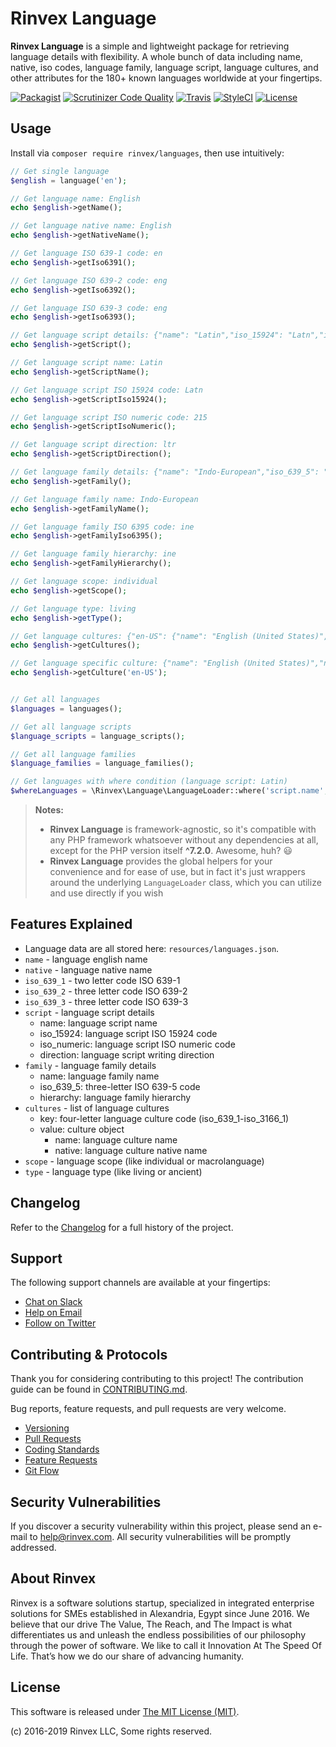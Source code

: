 # Rinvex Language

**Rinvex Language** is a simple and lightweight package for retrieving language details with flexibility. A whole bunch of data including name, native, iso codes, language family, language script, language cultures, and other attributes for the 180+ known languages worldwide at your fingertips.

[![Packagist](https://img.shields.io/packagist/v/rinvex/languages.svg?label=Packagist&style=flat-square)](https://packagist.org/packages/rinvex/languages)
[![Scrutinizer Code Quality](https://img.shields.io/scrutinizer/g/rinvex/languages.svg?label=Scrutinizer&style=flat-square)](https://scrutinizer-ci.com/g/rinvex/languages/)
[![Travis](https://img.shields.io/travis/rinvex/languages.svg?label=TravisCI&style=flat-square)](https://travis-ci.org/rinvex/languages)
[![StyleCI](https://styleci.io/repos/77772990/shield)](https://styleci.io/repos/77772990)
[![License](https://img.shields.io/packagist/l/rinvex/languages.svg?label=License&style=flat-square)](https://github.com/rinvex/languages/blob/develop/LICENSE)


## Usage

Install via `composer require rinvex/languages`, then use intuitively:

```php
// Get single language
$english = language('en');

// Get language name: English
echo $english->getName();

// Get language native name: English
echo $english->getNativeName();

// Get language ISO 639-1 code: en
echo $english->getIso6391();

// Get language ISO 639-2 code: eng
echo $english->getIso6392();

// Get language ISO 639-3 code: eng
echo $english->getIso6393();

// Get language script details: {"name": "Latin","iso_15924": "Latn","iso_numeric": "215","direction": "ltr"}
echo $english->getScript();

// Get language script name: Latin
echo $english->getScriptName();

// Get language script ISO 15924 code: Latn
echo $english->getScriptIso15924();

// Get language script ISO numeric code: 215
echo $english->getScriptIsoNumeric();

// Get language script direction: ltr
echo $english->getScriptDirection();

// Get language family details: {"name": "Indo-European","iso_639_5": "ine","hierarchy": "ine"}
echo $english->getFamily();

// Get language family name: Indo-European
echo $english->getFamilyName();

// Get language family ISO 6395 code: ine
echo $english->getFamilyIso6395();

// Get language family hierarchy: ine
echo $english->getFamilyHierarchy();

// Get language scope: individual
echo $english->getScope();

// Get language type: living
echo $english->getType();

// Get language cultures: {"en-US": {"name": "English (United States)","native": "English (United States)"}, {...}}
echo $english->getCultures();

// Get language specific culture: {"name": "English (United States)","native": "English (United States)"}
echo $english->getCulture('en-US');


// Get all languages
$languages = languages();

// Get all language scripts
$language_scripts = language_scripts();

// Get all language families
$language_families = language_families();

// Get languages with where condition (language script: Latin)
$whereLanguages = \Rinvex\Language\LanguageLoader::where('script.name', 'Latin');
```

> **Notes:**
> - **Rinvex Language** is framework-agnostic, so it's compatible with any PHP framework whatsoever without any dependencies at all, except for the PHP version itself **^7.2.0**. Awesome, huh? :smiley:
> - **Rinvex Language** provides the global helpers for your convenience and for ease of use, but in fact it's just wrappers around the underlying `LanguageLoader` class, which you can utilize and use directly if you wish


## Features Explained

- Language data are all stored here: `resources/languages.json`.
- `name` - language english name
- `native` - language native name
- `iso_639_1` - two letter code ISO 639-1
- `iso_639_2` - three letter code ISO 639-2
- `iso_639_3` - three letter code ISO 639-3
- `script` - language script details
    - name: language script name
    - iso_15924: language script ISO 15924 code
    - iso_numeric: language script ISO numeric code
    - direction: language script writing direction
- `family` - language family details
    - name: language family name
    - iso_639_5: three-letter ISO 639-5 code
    - hierarchy: language family hierarchy
- `cultures` - list of language cultures
    - key: four-letter language culture code (iso_639_1-iso_3166_1)
    - value: culture object
        - name: language culture name
        - native: language culture native name
- `scope` - language scope (like individual or macrolanguage)
- `type` - language type (like living or ancient)


## Changelog

Refer to the [Changelog](CHANGELOG.md) for a full history of the project.


## Support

The following support channels are available at your fingertips:

- [Chat on Slack](https://bit.ly/rinvex-slack)
- [Help on Email](mailto:help@rinvex.com)
- [Follow on Twitter](https://twitter.com/rinvex)


## Contributing & Protocols

Thank you for considering contributing to this project! The contribution guide can be found in [CONTRIBUTING.md](CONTRIBUTING.md).

Bug reports, feature requests, and pull requests are very welcome.

- [Versioning](CONTRIBUTING.md#versioning)
- [Pull Requests](CONTRIBUTING.md#pull-requests)
- [Coding Standards](CONTRIBUTING.md#coding-standards)
- [Feature Requests](CONTRIBUTING.md#feature-requests)
- [Git Flow](CONTRIBUTING.md#git-flow)


## Security Vulnerabilities

If you discover a security vulnerability within this project, please send an e-mail to [help@rinvex.com](help@rinvex.com). All security vulnerabilities will be promptly addressed.


## About Rinvex

Rinvex is a software solutions startup, specialized in integrated enterprise solutions for SMEs established in Alexandria, Egypt since June 2016. We believe that our drive The Value, The Reach, and The Impact is what differentiates us and unleash the endless possibilities of our philosophy through the power of software. We like to call it Innovation At The Speed Of Life. That’s how we do our share of advancing humanity.


## License

This software is released under [The MIT License (MIT)](LICENSE).

(c) 2016-2019 Rinvex LLC, Some rights reserved.
